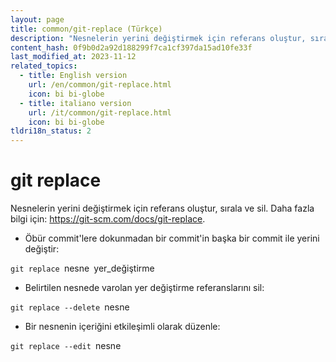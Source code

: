 ```yaml
---
layout: page
title: common/git-replace (Türkçe)
description: "Nesnelerin yerini değiştirmek için referans oluştur, sırala ve sil."
content_hash: 0f9b0d2a92d188299f7ca1cf397da15ad10fe33f
last_modified_at: 2023-11-12
related_topics:
  - title: English version
    url: /en/common/git-replace.html
    icon: bi bi-globe
  - title: italiano version
    url: /it/common/git-replace.html
    icon: bi bi-globe
tldri18n_status: 2
---
```

# git replace

Nesnelerin yerini değiştirmek için referans oluştur, sırala ve sil.
Daha fazla bilgi için: <https://git-scm.com/docs/git-replace>.

- Öbür commit'lere dokunmadan bir commit'in başka bir commit ile yerini değiştir:

`git replace `<span class="tldr-var badge badge-pill bg-dark-lm bg-white-dm text-white-lm text-dark-dm font-weight-bold">nesne</span>` `<span class="tldr-var badge badge-pill bg-dark-lm bg-white-dm text-white-lm text-dark-dm font-weight-bold">yer_değiştirme</span>

- Belirtilen nesnede varolan yer değiştirme referanslarını sil:

`git replace --delete `<span class="tldr-var badge badge-pill bg-dark-lm bg-white-dm text-white-lm text-dark-dm font-weight-bold">nesne</span>

- Bir nesnenin içeriğini etkileşimli olarak düzenle:

`git replace --edit `<span class="tldr-var badge badge-pill bg-dark-lm bg-white-dm text-white-lm text-dark-dm font-weight-bold">nesne</span>
